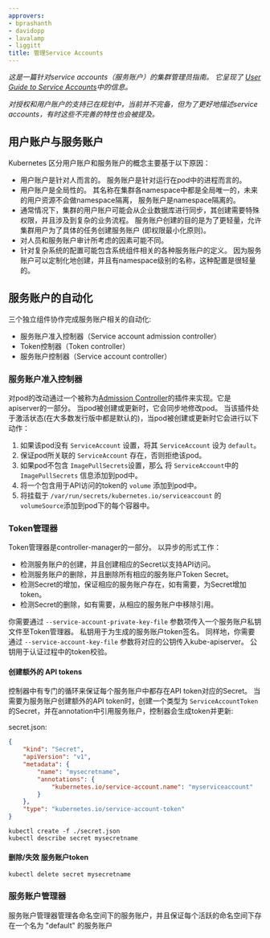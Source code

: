 ```yaml
---
approvers:
- bprashanth
- davidopp
- lavalamp
- liggitt
title: 管理Service Accounts
---
```


*这是一篇针对service accounts（服务账户）的集群管理员指南。  它呈现了 [User Guide to Service Accounts](/docs/user-guide/service-accounts)中的信息。* 

*对授权和用户账户的支持已在规划中，当前并不完备，但为了更好地描述service accounts，有时这些不完善的特性也会被提及。*

## 用户账户与服务账户

Kubernetes 区分用户账户和服务账户的概念主要基于以下原因：

  - 用户账户是针对人而言的。  服务账户是针对运行在pod中的进程而言的。
  - 用户账户是全局性的。 其名称在集群各namespace中都是全局唯一的，未来的用户资源不会做namespace隔离，
    服务账户是namespace隔离的。
  - 通常情况下，集群的用户账户可能会从企业数据库进行同步，其创建需要特殊权限，并且涉及到复杂的业务流程。 服务账户创建的目的是为了更轻量，允许集群用户为了具体的任务创建服务账户 (即权限最小化原则)。
  - 对人员和服务账户审计所考虑的因素可能不同。
  - 针对复杂系统的配置可能包含系统组件相关的各种服务账户的定义。 因为服务账户可以定制化地创建，并且有namespace级别的名称，这种配置是很轻量的。

## 服务账户的自动化

三个独立组件协作完成服务账户相关的自动化:

  - 服务账户准入控制器（Service account admission controller）
  - Token控制器（Token controller）
  - 服务账户控制器（Service account controller）

### 服务账户准入控制器

对pod的改动通过一个被称为[Admission Controller](/docs/admin/admission-controllers)的插件来实现。它是apiserver的一部分。
当pod被创建或更新时，它会同步地修改pod。 当该插件处于激活状态(在大多数发行版中都是默认的)，当pod被创建或更新时它会进行以下动作：

  1. 如果该pod没有 `ServiceAccount` 设置，将其 `ServiceAccount` 设为 `default`。
  2. 保证pod所关联的 `ServiceAccount` 存在，否则拒绝该pod。
  4. 如果pod不包含 `ImagePullSecrets`设置，那么 将 `ServiceAccount`中的`ImagePullSecrets` 信息添加到pod中。
  5. 将一个包含用于API访问的token的 `volume` 添加到pod中。
  6. 将挂载于 `/var/run/secrets/kubernetes.io/serviceaccount` 的 `volumeSource`添加到pod下的每个容器中。

### Token管理器

Token管理器是controller-manager的一部分。 以异步的形式工作：

- 检测服务账户的创建，并且创建相应的Secret以支持API访问。
- 检测服务账户的删除，并且删除所有相应的服务账户Token Secret。
- 检测Secret的增加，保证相应的服务账户存在，如有需要，为Secret增加token。
- 检测Secret的删除，如有需要，从相应的服务账户中移除引用。

你需要通过 `--service-account-private-key-file` 参数项传入一个服务账户私钥文件至Token管理器。 私钥用于为生成的服务账户token签名。
同样地，你需要通过 `--service-account-key-file` 参数将对应的公钥传入kube-apiserver。 公钥用于认证过程中的token校验。

#### 创建额外的 API tokens

控制器中有专门的循环来保证每个服务账户中都存在API token对应的Secret。 当需要为服务账户创建额外的API token时，创建一个类型为 `ServiceAccountToken` 的Secret，并在annotation中引用服务账户，控制器会生成token并更新:

secret.json:

```json
{
    "kind": "Secret",
    "apiVersion": "v1",
    "metadata": {
        "name": "mysecretname",
        "annotations": {
            "kubernetes.io/service-account.name": "myserviceaccount"
        }
    },
    "type": "kubernetes.io/service-account-token"
}
```

```shell
kubectl create -f ./secret.json
kubectl describe secret mysecretname
```

#### 删除/失效 服务账户token

```shell
kubectl delete secret mysecretname
```

### 服务账户管理器

服务账户管理器管理各命名空间下的服务账户，并且保证每个活跃的命名空间下存在一个名为 "default" 的服务账户
